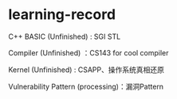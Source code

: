 # learning-record
C++ BASIC (Unfinished) : SGI STL

Compiler (Unfinished) ：CS143 for cool compiler

Kernel (Unfinished) : CSAPP、操作系统真相还原 

Vulnerability Pattern (processing)：漏洞Pattern
